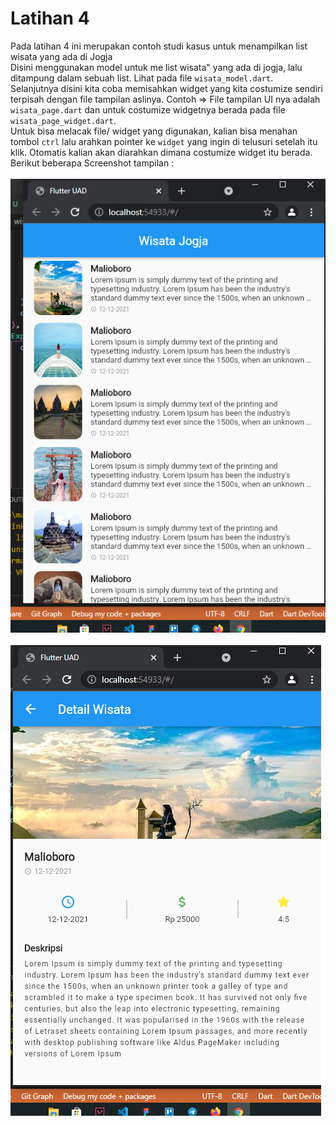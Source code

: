 # Latihan 4

Pada latihan 4 ini merupakan contoh studi kasus untuk menampilkan list wisata yang ada di Jogja</br>
Disini menggunakan model untuk me list wisata" yang ada di jogja, lalu ditampung dalam sebuah list. Lihat pada file `wisata_model.dart`.</br>
Selanjutnya disini kita coba memisahkan widget yang kita costumize sendiri terpisah dengan file tampilan aslinya. Contoh => File tampilan UI nya adalah `wisata_page.dart` dan untuk costumize widgetnya berada pada file `wisata_page_widget.dart`.</br>
Untuk bisa melacak file/ widget yang digunakan, kalian bisa menahan tombol `ctrl` lalu arahkan pointer ke `widget` yang ingin di telusuri setelah itu klik. Otomatis kalian akan diarahkan dimana costumize widget itu berada.</br>
Berikut beberapa Screenshot tampilan : </br></br>
![Foto1](../../assets/readme/1.png) </br></br>
![Foto2](../../assets/readme/2.png)
